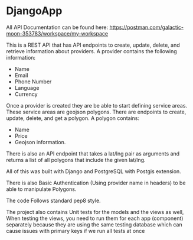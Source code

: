 # DjangoApp
All API Documentation can be found here: https://postman.com/galactic-moon-353783/workspace/my-workspace 

This is a REST API that has API endpoints to create, update, delete, and retrieve information about providers. A provider contains the following information:
- Name
- Email
- Phone Number
- Language
- Currency


Once a provider is created they are be able to start defining service areas. These service areas are geojson polygons. There are endpoints to create, update, delete, and get a polygon. A polygon contains:
- Name 
- Price 
- Geojson information.

There is also an API endpoint that takes a lat/lng pair as arguments and returns a list of all polygons that include the given lat/lng. 
    
All of this was built with Django and PostgreSQL with Postgis extension.

There is also Basic Authentication (Using provider name in headers) to be able to manipulate Polygons.

The code Follows standard pep8 style.

The project also contains Unit tests for the models and the views as well,
When testing the views, you need to run them for each app (component) separately because they are using the same testing database which can cause issues with primary keys if we run all tests at once